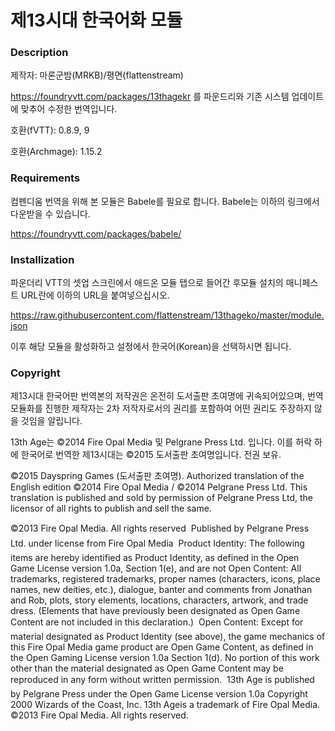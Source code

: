 # 제13시대 한국어화 모듈

### Description
제작자: 마론군밤(MRKB)/평면(flattenstream)

https://foundryvtt.com/packages/13thagekr 를 파운드리와 기존 시스템 업데이트에 맞추어 수정한 번역입니다.

호환(fVTT): 0.8.9, 9

호환(Archmage): 1.15.2

### Requirements
컴펜디움 번역을 위해 본 모듈은 Babele를 필요로 합니다. Babele는 이하의 링크에서 다운받을 수 있습니다.

https://foundryvtt.com/packages/babele/

### Installization
파운더리 VTT의 셋업 스크린에서 애드온 모듈 탭으로 들어간 후모듈 설치의 매니페스트 URL란에 이하의 URL을 붙여넣으십시오.

https://raw.githubusercontent.com/flattenstream/13thageko/master/module.json

이후 해당 모듈을 활성화하고 설정에서 한국어(Korean)을 선택하시면 됩니다.

### Copyright
제13시대 한국어판 번역본의 저작권은 온전히 도서출판 초여명에 귀속되어있으며, 번역 모듈화를 진행한 제작자는 2차 저작자로서의 권리를 포함하여 어떤 권리도 주장하지 않을 것임을 알립니다.

13th Age는 ©2014 Fire Opal Media 및 Pelgrane Press Ltd. 입니다. 이를 허락 하에 한국어로 번역한 제13시대는 ©2015 도서출판 초여명입니다. 전권 보유.

©2015 Dayspring Games (도서출판 초여명). Authorized translation of the English edition ©2014 Fire Opal Media / ©2014 Pelgrane Press Ltd. This translation is published and sold by permission of Pelgrane Press Ltd, the licensor of all rights to publish and sell the same.

©2013 Fire Opal Media. All rights reserved  Published by Pelgrane Press Ltd. under license from Fire Opal Media  Product Identity: The following items are hereby identified as Product Identity, as defined in the Open Game License version 1.0a, Section 1(e), and are not Open Content: All trademarks, registered trademarks, proper names (characters, icons, place names, new deities, etc.), dialogue, banter and comments from Jonathan and Rob, plots, story elements, locations, characters, artwork, and trade dress. (Elements that have previously been designated as Open Game Content are not included in this declaration.)  Open Content: Except for material designated as Product Identity (see above), the game mechanics of this Fire Opal Media game product are Open Game Content, as defined in the Open Gaming License version 1.0a Section 1(d). No portion of this work other than the material designated as Open Game Content may be reproduced in any form without written permission.  13th Age is published by Pelgrane Press under the Open Game License version 1.0a Copyright 2000 Wizards of the Coast, Inc. 13th Ageis a trademark of Fire Opal Media. ©2013 Fire Opal Media. All rights reserved.
